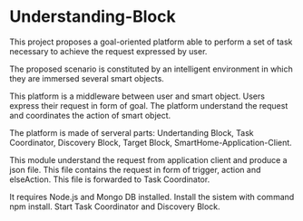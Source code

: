 # Understanding-Block

This project proposes a goal-oriented platform able to perform a set of task necessary to achieve the request expressed by user.

The proposed scenario is constituted by an intelligent environment in which they are immersed several smart objects.

This platform is a middleware between user and smart object. Users express their request in form of goal. The platform understand the request and coordinates the action of smart object.

The platform is made of serveral parts: Undertanding Block, Task Coordinator, Discovery Block, Target Block, SmartHome-Application-Client.

This module understand the request from application client and produce a json file. This file contains the request in form of trigger, action and elseAction. This file is forwarded to Task Coordinator.

It requires Node.js and Mongo DB installed.
Install the sistem with command npm install.
Start Task Coordinator and Discovery Block.
